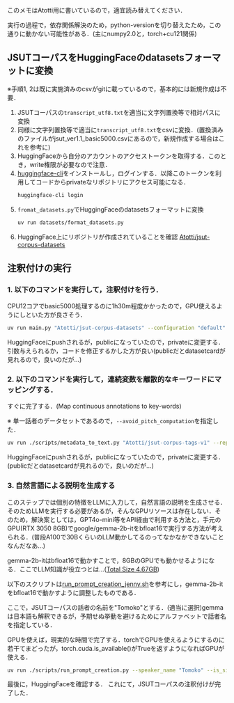 このメモはAtotti用に書いているので，適宜読み替えてください．

実行の過程で，依存関係解決のため，python-versionを切り替えたため，この通りに動かない可能性がある．(主にnumpy2.0と，torch+cu121関係)

## JSUTコーパスをHuggingFaceのdatasetsフォーマットに変換
※手順1, 2は既に実施済みのcsvがgitに載っているので，基本的には新規作成は不要．
1. JSUTコーパスの`transcript_utf8.txt`を適当に文字列置換等で相対パスに変換
2. 同様に文字列置換等で適当に`transcript_utf8.txt`をcsvに変換．(置換済みのファイルがjsut_ver1.1_basic5000.csvにあるので，新規作成する場合はこれを参考に)
3. HuggingFaceから自分のアカウントのアクセストークンを取得する．このとき，write権限が必要なので注意．
4. [huggingface-cli](https://huggingface.co/docs/huggingface_hub/main/guides/cli)をインストールし，ログインする．以降このトークンを利用してコードからprivateなリポジトリにアクセス可能になる．
    ```bash
    huggingface-cli login
    ```
5. `fromat_datasets.py`でHuggingFaceのdatasetsフォーマットに変換
    ```bash
    uv run datasets/format_datasets.py
    ```
6. HuggingFace上にリポジトリが作成されていることを確認 [Atotti/jsut-corpus-datasets](https://huggingface.co/datasets/Atotti/jsut-corpus-datasets/tree/main)


## 注釈付けの実行
### 1. 以下のコマンドを実行して，注釈付けを行う．
CPU12コアでbasic5000処理するのに1h30m程度かかったので，GPU使えるようにしといた方が良さそう．
```bash
uv run main.py "Atotti/jsut-corpus-datasets" --configuration "default" --audio_column_name "audio" --text_column_name "text" --cpu_num_workers 8 --repo_id "jsut-corpus-tags-v1" --apply_squim_quality_estimation
 ```
HuggingFaceにpushされるが，publicになっていたので，privateに変更する．引数与えられるか，コードを修正するかした方が良い(publicだとdatasetcardが見れるので，良いのだが...)

### 2. 以下のコマンドを実行して，連続変数を離散的なキーワードにマッピングする．
すぐに完了する．(Map continuous annotations to key-words)

※ 単一話者のデータセットであるので，`--avoid_pitch_computation`を指定した．
```bash
uv run ./scripts/metadata_to_text.py "Atotti/jsut-corpus-tags-v1" --repo_id "jsut-corpus-keywords-v1" --configuration "default" --cpu_num_workers "8"--avoid_pitch_computation --apply_squim_quality_estimation
```
HuggingFaceにpushされるが，publicになっていたので，privateに変更する．(publicだとdatasetcardが見れるので，良いのだが...)

### 3. 自然言語による説明を生成する
このステップでは個別の特徴をLLMに入力して，自然言語の説明を生成させる．そのためLLMを実行する必要があるが，そんなGPUリソースは存在しない．そのため，解決案としては，GPT4o-mini等をAPI経由で利用する方法と，手元のGPU(RTX 3050 8GB)でgoogle/gemma-2b-itをbfloat16で実行する方法が考えられる．(普段A100で30BくらいのLLM動かしてるのってなかなかできないことなんだなあ...)

gemma-2b-itはbfloat16で動かすことで，8GBのGPUでも動かせるようになる．ここでLLM知識が役立つとは...([Total Size 4.67GB](https://huggingface.co/spaces/hf-accelerate/model-memory-usage))

以下のスクリプトは[run_prompt_creation_jenny.sh](https://github.com/huggingface/dataspeech/blob/main/examples/prompt_creation/run_prompt_creation_jenny.sh)を参考にし，gemma-2b-itをbfloat16で動かすように調整したものである．

ここで，JSUTコーパスの話者の名前を"Tomoko"とする．(適当に選択)gemmaは日本語も解釈できるが，予期せぬ挙動を避けるためにアルファベットで話者名を指定している．

GPUを使えば，現実的な時間で完了する．torchでGPUを使えるようにするのに若干てまどったが，torch.cuda.is_available()がTrueを返すようになればGPUが使える．
```bash
uv run ./scripts/run_prompt_creation.py --speaker_name "Tomoko" --is_single_speaker --is_new_speaker_prompt --dataset_name "Atotti/jsut-corpus-keywords-v1" --dataset_config_name "default" --model_name_or_path "google/gemma-2b-it" --per_device_eval_batch_size 4 --attn_implementation "sdpa" --dataloader_num_workers 4 --torch_dtype "bfloat16" --load_in_4bit --push_to_hub --hub_dataset_id "tomoko-tts-tagged-v1" --preprocessing_num_workers 4 --output_dir "./output"
```

最後に，HuggingFaceを確認する．
これにて，JSUTコーパスの注釈付けが完了した．
